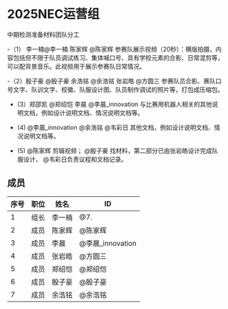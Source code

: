 # 2025NEC运营组

中期检测准备材料团队分工

-（1） 李一楠@李一楠 陈家辉 @陈家辉 
    参赛队展示视频（20秒）：横版拍摄，内容包括但不限于队员调试练习、集体喊口号、具有学校元素的合影、日常混剪等，可以配背景音乐。此视频用于展示参赛队日常情况。

-（2）殷子豪 @殷子豪 余浩铭 @余浩铭 张岩皓 @方圆三
    参赛队员合影、赛队口号文字、队训文字、校徽、队服设计图、队员制作调试的照片等，打包成压缩包。

- (3）郑邵凯 @郑绍恺 李晨 @李晨_innovation 
  与比赛用机器人相关的其他说明文档，例如设计说明文档、情况说明文档等。

- (4) @李晨_innovation  @余浩铭 @韦彩日 其他文档，例如设计说明文档、情况说明文档等。 

- (5) @陈家辉 剪辑视频；  @殷子豪 找材料，第二部分已由张岩皓设计完成队服设计， @韦彩日负责议程和文档记录。


## 成员
|序号 |职位 | 姓名  | ID|
|---|---|---|---|
| 1 |组长|李一楠| @7. |
| 2 |成员|陈家辉| @陈家辉 |
| 3 |成员|李晨| @李晨_innovation |
| 4 |成员|张岩皓| @方圆三 |
| 5 |成员|郑绍恺| @郑绍恺 |
| 6 |成员|殷子豪| @殷子豪 |
| 7 |成员|余浩铭| @余浩铭 |
